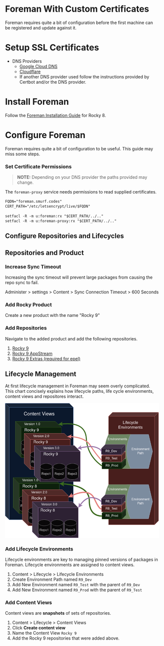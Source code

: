 # Foreman With Custom Certificates 

Foreman requires quite a bit of configuration before the first machine can be registered and update against it.

# Setup SSL Certificates

* DNS Providers
    - [Google Cloud DNS](../letsencrypt/google-dns.md)
    - [Cloudflare](../letsencrypt/cloudflare.md)
    - If another DNS provider used follow the instructions provided by Certbot and/or the DNS provider.

# Install Foreman

Follow the [Foreman Installation Guide](./install.md) for Rocky 8.

# Configure Foreman

Foreman requires quite a bit of configuration to be useful. This guide may miss some steps.

### Set Certificate Permissions

> **NOTE:** Depending on your DNS provider the paths provided may change.

The `foreman-proxy` service needs permissions to read supplied certificates.

```
FQDN="foreman.smurf.codes"
CERT_PATH="/etc/letsencrypt/live/$FQDN"

setfacl -R -m u:foreman:rx "$CERT_PATH/../.."
setfacl -R -m u:foreman-proxy:rx "$CERT_PATH/../.."
```

## Configure Repositories and Lifecycles

## Repositories and Product

### Increase Sync Timeout

Increasing the sync timeout will prevent large packages from causing the repo sync to fail.

Administer > settings > Content > Sync Connection Timeout > 600 Seconds

### Add Rocky Product

Create a new product with the name "Rocky 9"

### Add Repositories

Navigate to the added product and add the following repositories.

1. [Rocky 9](repos/rocky9.md)
2. [Rocky 9 AppStream](repos/rocky9-appstream.md)
2. [Rocky 9 Extras (required for epel)](repos/rocky9-appstream.md)


## Lifecycle Management

At first lifecycle management in Foreman may seem overly complicated. This chart concisely explains how lifecycle paths, life cycle environments, content views and repositores interact.

![lifecycle chart](img/foreman-lifecycle-dark-trans.png)

### Add Lifecycle Environments

Lifecycle environments are key to managing pinned versions of packages in Foreman. Lifecycle environments are assigned to content views.

1. Content > Lifecycle > Lifecycle Environments
2. Create Environment Path named `R9_Dev`
3. Add New Environment named `R9_Test` with the parent of `R9_Dev`
4. Add New Environment named `R9_Prod` with the parent of `R9_Test`

### Add Content Views

Content views are **snapshots** of sets of repositories.

1. Content > Lifecycle > Content Views
2. Click **Create content view**
3. Name the Content View `Rocky 9`
4. Add the Rocky 9 repositories that were added above.

